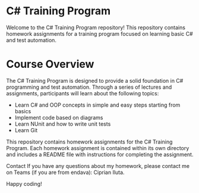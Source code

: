 # C# Training Program

Welcome to the C# Training Program repository! This repository contains homework assignments for a training program focused on learning basic C# and test automation.

# Course Overview

The C# Training Program is designed to provide a solid foundation in C# programming and test automation. Through a series of lectures and assignments, participants will learn about the following topics:

* Learn C# and OOP concepts in simple and easy steps starting from basics
* Implement code based on diagrams
* Learn NUnit and how to write unit tests
* Learn Git 

This repository contains homework assignments for the C# Training Program. Each homework assignment is contained within its own directory and includes a README file with instructions for completing the assignment.

Contact
If you have any questions about my homework, please contact me on Teams (if you are from endava): Ciprian Iluta.

Happy coding!
